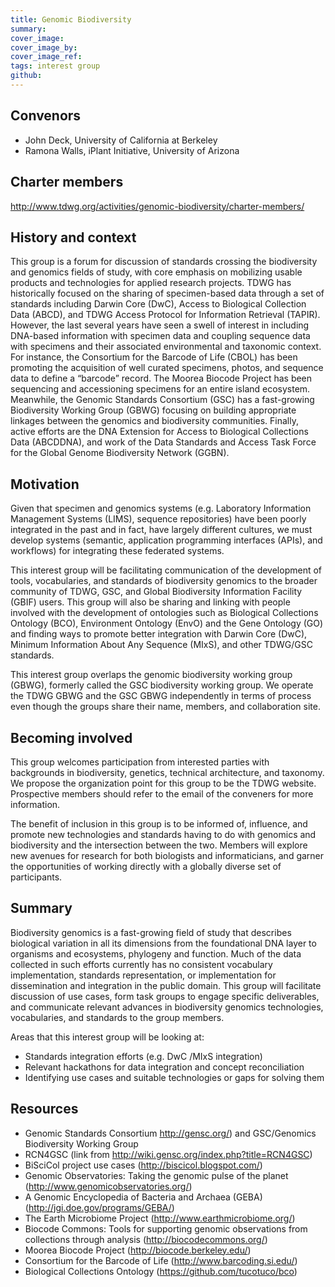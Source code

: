 ```yaml
---
title: Genomic Biodiversity
summary: 
cover_image: 
cover_image_by: 
cover_image_ref: 
tags: interest group
github:
---
```


<!-- Copied from http://www.tdwg.org/activities/genomic-biodiversity/charter/ -->

## Convenors

* John Deck, University of California at Berkeley
* Ramona Walls, iPlant Initiative, University of Arizona

## Charter members

http://www.tdwg.org/activities/genomic-biodiversity/charter-members/

## History and context

This group is a forum for discussion of standards crossing the biodiversity and genomics fields of study, with core emphasis on mobilizing usable products and technologies for applied research projects. TDWG has historically focused on the sharing of specimen-based data through a set of standards including Darwin Core (DwC), Access to Biological Collection Data (ABCD), and TDWG Access Protocol for Information Retrieval (TAPIR). However, the last several years have seen a swell of interest in including DNA-based information with specimen data and coupling sequence data with specimens and their associated environmental and taxonomic context. For instance, the Consortium for the Barcode of Life (CBOL) has been promoting the acquisition of well curated specimens, photos, and sequence data to define a “barcode” record. The Moorea Biocode Project has been sequencing and accessioning specimens for an entire island ecosystem. Meanwhile, the Genomic Standards Consortium (GSC) has a fast-growing Biodiversity Working Group (GBWG) focusing on building appropriate linkages between the genomics and biodiversity communities.  Finally, active efforts are the DNA Extension for Access to Biological Collections Data (ABCDDNA), and work of the Data Standards and Access Task Force for the Global Genome Biodiversity Network (GGBN).

## Motivation

Given that specimen and genomics systems (e.g. Laboratory Information Management Systems (LIMS), sequence repositories) have been poorly integrated in the past and in fact, have largely different cultures, we must develop systems (semantic, application programming interfaces (APIs), and workflows) for integrating these federated systems. 

This interest group will be facilitating communication of the development of tools, vocabularies, and standards of biodiversity genomics to the broader community of TDWG, GSC, and Global Biodiversity Information Facility (GBIF) users. This group will also be sharing and linking with people involved with the development of ontologies such as Biological Collections Ontology (BCO), Environment Ontology (EnvO) and the Gene Ontology (GO) and finding ways to promote better integration with Darwin Core (DwC), Minimum Information About Any Sequence (MIxS), and other TDWG/GSC standards. 

This interest group overlaps the genomic biodiversity working group (GBWG), formerly called the GSC biodiversity working group. We operate the TDWG GBWG and the GSC GBWG independently in terms of process even though the groups share their name, members, and collaboration site. 

## Becoming involved

This group welcomes participation from interested parties with backgrounds in biodiversity, genetics, technical architecture, and taxonomy. We propose the organization point for this group to be the TDWG website. Prospective members should refer to the email of the conveners for more information.

The benefit of inclusion in this group is to be informed of, influence, and promote new technologies and standards having to do with genomics and biodiversity and the intersection between the two. Members will explore new avenues for research for both biologists and informaticians, and garner the opportunities of working directly with a globally diverse set of participants.

## Summary

Biodiversity genomics is a fast-growing field of study that describes biological variation in all its dimensions from the foundational DNA layer to organisms and ecosystems, phylogeny and function.  Much of the data collected in such efforts currently has no consistent vocabulary implementation, standards representation, or implementation for dissemination and integration in the public domain. This group will facilitate discussion of use cases, form task groups to engage specific deliverables, and communicate relevant advances in biodiversity genomics technologies, vocabularies, and standards to the group members.

Areas that this interest group will be looking at:

* Standards integration efforts (e.g. DwC /MIxS integration)
* Relevant hackathons for data integration and concept reconciliation
* Identifying use cases and suitable technologies or gaps for solving them

## Resources

* Genomic Standards Consortium <http://gensc.org/>) and GSC/Genomics Biodiversity Working Group
* RCN4GSC (link from <http://wiki.gensc.org/index.php?title=RCN4GSC>)
* BiSciCol project use cases (<http://biscicol.blogspot.com/>)
* Genomic Observatories: Taking the genomic pulse of the planet (<http://www.genomicobservatories.org/>)
* A Genomic Encyclopedia of Bacteria and Archaea (GEBA) (<http://jgi.doe.gov/programs/GEBA/>)
* The Earth Microbiome Project (<http://www.earthmicrobiome.org/>)
* Biocode Commons: Tools for supporting genomic observations from collections through analysis (<http://biocodecommons.org/>)
* Moorea Biocode Project (<http://biocode.berkeley.edu/>)
* Consortium for the Barcode of Life (<http://www.barcoding.si.edu/>)
* Biological Collections Ontology (<https://github.com/tucotuco/bco>)
